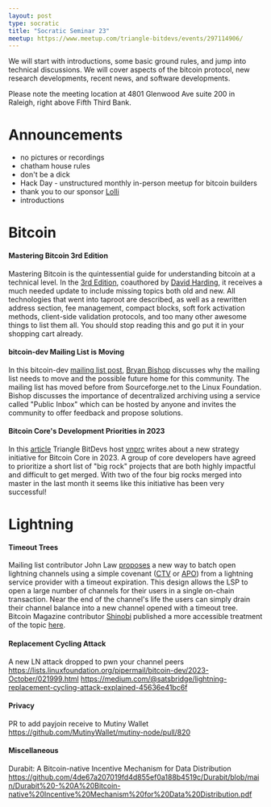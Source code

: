 ```yaml
---
layout: post
type: socratic
title: "Socratic Seminar 23"
meetup: https://www.meetup.com/triangle-bitdevs/events/297114906/
---
```


We will start with introductions, some basic ground rules, and jump into technical discussions. We will cover aspects of the bitcoin protocol, new research developments, recent news, and software developments.

Please note the meeting location at 4801 Glenwood Ave suite 200 in Raleigh, right above Fifth Third Bank.

# Announcements

- no pictures or recordings
- chatham house rules
- don't be a dick
- Hack Day - unstructured monthly in-person meetup for bitcoin builders
- thank you to our sponsor [Lolli](https://www.lolli.com/)
- introductions

# Bitcoin

#### Mastering Bitcoin 3rd Edition

Mastering Bitcoin is the quintessential guide for understanding bitcoin at a technical level. In the [3rd Edition](https://dtrt.org/posts/mb3e-announcement/), coauthored by [David Harding](https://njump.me/npub1syluunzwwmc70d85d9alzqc2jrc6pdur7xrax2vqpfxas6tljavsa46ksu), it receives a much needed update to include missing topics both old and new. All technologies that went into taproot are described, as well as a rewritten address section, fee management, compact blocks, soft fork activation methods, client-side validation protocols, and too many other awesome things to list them all. You should stop reading this and go put it in your shopping cart already.

#### bitcoin-dev Mailing List is Moving

In this bitcoin-dev [mailing list post](https://lists.linuxfoundation.org/pipermail/bitcoin-dev/2023-November/022134.html), [Bryan Bishop](https://twitter.com/kanzure) discusses why the mailing list needs to move and the possible future home for this community. The mailing list has moved before from Sourceforge.net to the Linux Foundation. Bishop discusses the importance of decentralized archiving using a service called "Public Inbox" which can be hosted by anyone and invites the community to offer feedback and propose solutions.

#### Bitcoin Core's Development Priorities in 2023

In this [article](https://yakihonne.com/article/naddr1qq24zd24x9xhqkpnt98rxdr4ge8ns533xcer2q3q6vzjeglr653mrmyqvu0trwaq29az753wr9th3hyrm5p63kz2zu8qxpqqqp65wzxcszp) Triangle BitDevs host [vnprc](https://njump.me/npub16vzjeglr653mrmyqvu0trwaq29az753wr9th3hyrm5p63kz2zu8qzumhgd) writes about a new strategy initiative for Bitcoin Core in 2023. A group of core developers have agreed to prioritize a short list of "big rock" projects that are both highly impactful and difficult to get merged. With two of the four big rocks merged into master in the last month it seems like this initiative has been very successful!

# Lightning

#### Timeout Trees

Mailing list contributor John Law [proposes](https://lists.linuxfoundation.org/pipermail/lightning-dev/2023-September/004092.html) a new way to batch open lightning channels using a simple covenant ([CTV](https://bitcoinops.org/en/topics/op_checktemplateverify/) or [APO](https://bitcoinops.org/en/topics/sighash_anyprevout/)) from a lightning service provider with a timeout expiration. This design allows the LSP to open a large number of channels for their users in a single on-chain transaction. Near the end of the channel's life the users can simply drain their channel balance into a new channel opened with a timeout tree. Bitcoin Magazine contributor [Shinobi](https://bitcoinmagazine.com/authors/shinobi) published a more accessible treatment of the topic [here](https://bitcoinmagazine.com/technical/timeout-trees-a-solution-to-scaling-lightning-network-lsps).

#### Replacement Cycling Attack

A new LN attack dropped to pwn your channel peers
https://lists.linuxfoundation.org/pipermail/bitcoin-dev/2023-October/021999.html
https://medium.com/@satsbridge/lightning-replacement-cycling-attack-explained-45636e41bc6f

#### Privacy

PR to add payjoin receive to Mutiny Wallet
https://github.com/MutinyWallet/mutiny-node/pull/820

#### Miscellaneous

Durabit: A Bitcoin-native Incentive Mechanism for Data Distribution
https://github.com/4de67a207019fd4d855ef0a188b4519c/Durabit/blob/main/Durabit%20-%20A%20Bitcoin-native%20Incentive%20Mechanism%20for%20Data%20Distribution.pdf
